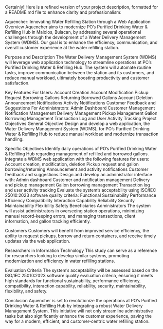 
Certainly! Here is a refined version of your project description, formatted for a README.md file to enhance clarity and professionalism:

Aquencher: Innovating Water Refilling Station through a Web Application
Overview
Aquencher aims to modernize PO’s Purified Drinking Water & Refilling Hub in Malolos, Bulacan, by addressing several operational challenges through the development of a Water Delivery Management System (WDMS). Our goal is to enhance the efficiency, communication, and overall customer experience at the water refilling station.

Purpose and Description
The Water Delivery Management System (WDMS) will leverage web application technology to streamline operations at PO’s Purified Drinking Water & Refilling Hub. The system will automate routine tasks, improve communication between the station and its customers, and reduce manual workload, ultimately boosting productivity and customer satisfaction.

Key Features
For Users:
Account Creation
Account Modification
Pickup Request
Borrowing Gallons
Returning Borrowed Gallons
Account Deletion
Announcement Notifications
Activity Notifications
Customer Feedback and Suggestions
For Administrators:
Admin Dashboard
Customer Management
Notification Management
Delivery Management
Pickup Management
Gallon Borrowing Management
Transaction Log and User Activity Tracking
Project Objectives
General Objective
Design and develop a web application, the Water Delivery Management System (WDMS), for PO’s Purified Drinking Water & Refilling Hub to reduce manual workload and modernize transaction handling.

Specific Objectives
Identify daily operations of PO’s Purified Drinking Water & Refilling Hub regarding management of refilled and borrowed gallons.
Integrate a WDMS web application with the following features for users:
Account creation, modification, deletion
Pickup request and gallon borrowing/returning
Announcement and activity notifications
Customer feedback and suggestions
Design and develop an administrator interface with:
Admin dashboard
Customer and notification management
Delivery and pickup management
Gallon borrowing management
Transaction log and user activity tracking
Evaluate the system’s acceptability using ISO/IEC 25010:2023 software quality criteria:
Functional Sustainability
Performance Efficiency
Compatibility
Interaction Capability
Reliability
Security
Maintainability
Flexibility
Safety
Beneficiaries
Administrators
The system will assist administrators in overseeing station operations, minimizing manual record-keeping errors, and managing transactions, client information, and gallon tracking efficiently.

Customers
Customers will benefit from improved service efficiency, the ability to request pickups, borrow and return containers, and receive timely updates via the web application.

Researchers in Information Technology
This study can serve as a reference for researchers looking to develop similar systems, promoting modernization and efficiency in water refilling stations.

Evaluation Criteria
The system’s acceptability will be assessed based on the ISO/IEC 25010:2023 software quality evaluation criteria, ensuring it meets high standards for functional sustainability, performance efficiency, compatibility, interaction capability, reliability, security, maintainability, flexibility, and safety.

Conclusion
Aquencher is set to revolutionize the operations at PO’s Purified Drinking Water & Refilling Hub by integrating a robust Water Delivery Management System. This initiative will not only streamline administrative tasks but also significantly enhance the customer experience, paving the way for a modern, efficient, and customer-centric water refilling station.